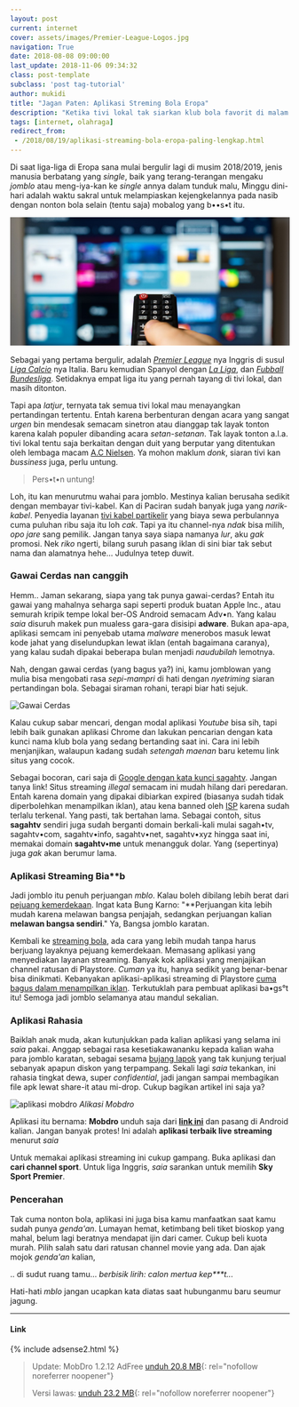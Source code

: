 ```yaml
---
layout: post
current: internet
cover: assets/images/Premier-League-Logos.jpg
navigation: True
date: 2018-08-08 09:00:00
last_update: 2018-11-06 09:34:32
class: post-template
subclass: 'post tag-tutorial'
author: mukidi
title: "Jagan Paten: Aplikasi Streming Bola Eropa"
description: "Ketika tivi lokal tak siarkan klub bola favorit di malam minggu"
tags: [internet, olahraga]
redirect_from:
 - /2018/08/19/aplikasi-streaming-bola-eropa-paling-lengkap.html
---
```

Di saat liga-liga di Eropa sana mulai bergulir lagi di musim 2018/2019, jenis manusia berbatang yang _single_, baik yang terang-terangan mengaku _jomblo_ atau meng-iya-kan ke _single_ annya dalam tunduk malu, Minggu dini-hari adalah waktu sakral untuk melampiaskan kejengkelannya pada nasib dengan nonton bola selain (tentu saja) mobalog yang b••s•t itu.

![Streaming Liga Champions](/assets/images/streaming.jpg)

Sebagai yang pertama bergulir, adalah [_Premier League_](//www.google.co.uk/search?q=Premier+League) nya Inggris di susul [_Liga Calcio_](//www.google.it/search?q=Liga+Calcio) nya Italia. Baru kemudian Spanyol dengan [_La Liga_](www.google.se/search?q=La+Liga), dan [_Fubball Bundesliga_](//www.google.de/search?q=Fubbal+Bundesliga). Setidaknya empat liga itu yang pernah tayang di tivi lokal, dan masih ditonton.

Tapi apa _latjur_, ternyata tak semua tivi lokal mau menayangkan pertandingan tertentu. Entah karena berbenturan dengan acara yang sangat _urgen_ bin mendesak semacam sinetron atau dianggap tak layak tonton karena kalah populer dibanding acara _setan-setanan_. Tak layak tonton a.l.a. tivi lokal tentu saja berkaitan dengan duit yang berputar yang ditentukan oleh lembaga macam [A.C Nielsen](https://www.google.co.id/amp/s/amp.kaskus.co.id/thread/5a02e8c81854f7e2518b4567/ac-nielsen-dan-rating-televisi-indonesia). Ya mohon maklum _donk_, siaran tivi kan _bussiness_ juga, perlu untung.

> Pers•t•n untung!

Loh, itu kan menurutmu wahai para jomblo. Mestinya kalian berusaha sedikit dengan membayar tivi-kabel. Kan di Paciran sudah banyak juga yang _narik-kabel_. Penyedia layanan [tivi kabel partikelir](https://www.google.co.id/amp/s/m.jpnn.com/amp/news/duh-layanan-tv-kabel-ilegal-marak-di-rusunawa-dan-apartemen) yang biaya sewa perbulannya cuma puluhan ribu saja itu loh _cak_. Tapi ya itu channel-nya _ndak_ bisa milih, _opo jare_ sang pemilik. Jangan tanya saya siapa namanya _lur_, aku _gak_ promosi. Nek _riko_ ngerti, bilang suruh pasang iklan di sini biar tak sebut nama dan alamatnya hehe... Judulnya tetep duwit.

### Gawai Cerdas nan canggih

Hemm.. Jaman sekarang, siapa yang tak punya gawai-cerdas? Entah itu gawai yang mahalnya seharga sapi seperti produk buatan Apple Inc., atau semurah kripik tempe lokal ber-OS Android semacam Adv•n. Yang kalau _saia_ disuruh makek pun mualess gara-gara disisipi **adware**. Bukan apa-apa, aplikasi semcam ini penyebab utama _malware_ menerobos masuk lewat kode jahat yang diselundupkan lewat iklan (entah bagaimana caranya), yang kalau sudah dipakai beberapa bulan menjadi _naudubilah_ lemotnya. 

<ins class="adsbygoogle"
     style="display:block"
     data-ad-client="ca-pub-8526606076277673"
     data-ad-slot="8771412334"
     data-ad-format="auto"
     data-full-width-responsive="true"></ins><script>
(adsbygoogle = window.adsbygoogle || []).push({});
</script>

Nah, dengan gawai cerdas (yang bagus ya?) ini, kamu jomblowan yang mulia bisa mengobati rasa _sepi-mampri_ di hati dengan _nyetriming_ siaran pertandingan bola. Sebagai siraman rohani, terapi biar hati sejuk.

![Gawai Cerdas](https://www.mobdro.sc/assets/images/ui.png)

Kalau cukup sabar mencari, dengan modal aplikasi _Youtube_ bisa sih, tapi lebih baik gunakan aplikasi Chrome dan lakukan pencarian dengan kata kunci nama klub bola yang sedang bertanding saat ini. Cara ini lebih menjanjikan, walaupun kadang sudah _setengah maenan_ baru ketemu link situs yang cocok.

Sebagai bocoran, cari saja di [Google dengan kata kunci sagahtv](https://www.google.co.id/search?q=sagahtv). Jangan tanya link! Situs streaming _illegal_ semacam ini mudah hilang dari peredaran. Entah karena domain yang dipakai dibiarkan expired (biasanya sudah tidak diperbolehkan menampilkan iklan), atau kena banned oleh [ISP](//id.wikipedia.org/ISP) karena sudah terlalu terkenal. Yang pasti, tak bertahan lama. Sebagai contoh, situs **sagahtv** sendiri juga sudah berganti domain berkali-kali mulai sagah•tv, sagahtv•com, sagahtv•info, sagahtv•net, sagahtv•xyz hingga saat ini, memakai domain **sagahtv•me** untuk menangguk dolar. Yang (sepertinya) juga _gak_ akan berumur lama.

### Aplikasi Streaming Bia**b

Jadi jomblo itu penuh perjuangan _mblo_. Kalau boleh dibilang lebih berat dari [pejuang kemerdekaan](https://www.paciran.com/Selamat-HUT-ke-73-Indonesia-Dirgahyu-RI-ku.html). Ingat kata Bung Karno: "**Perjuangan kita lebih mudah karena melawan bangsa penjajah, sedangkan perjuangan kalian **melawan bangsa sendiri**." Ya, Bangsa jomblo karatan.

Kembali ke [streaming bola](https://www.paciran.com/aplikasi-streaming-bola-eropa-paling-lengkap.html), ada cara yang lebih mudah tanpa harus berjuang layaknya pejuang kemerdekaan. Memasang aplikasi yang menyediakan layanan streaming. Banyak kok aplikasi yang menjajikan channel ratusan di Playstore. _Cuman_ ya itu, hanya sedikit yang benar-benar bisa dinikmati. Kebanyakan aplikasi-aplikasi streaming di Playstore [cuma bagus dalam menampilkan iklan](https://safelink.knoacc.org/#0eI1v). Terkutuklah para pembuat aplikasi ba•gs°t itu! Semoga jadi jomblo selamanya atau mandul sekalian.

### Aplikasi Rahasia

Baiklah anak muda, akan kutunjukkan pada kalian aplikasi yang selama ini _saia_ pakai. Anggap sebagai rasa kesetiakawananku kepada kalian waha para jomblo karatan, sebagai sesama [bujang lapok](https://www.youtube.com/watch?v=udGd8mx0jJM) yang tak kunjung terjual sebanyak apapun diskon yang terpampang. Sekali lagi _saia_ tekankan, ini rahasia tingkat dewa, super _confidential_, jadi jangan sampai membagikan file apk lewat share-it atau mi-drop. Cukup bagikan artikel ini saja ya?

![aplikasi mobdro](https://mobdroapks.com/wp-content/uploads/2018/01/Mobdro.jpg)
_Alikasi Mobdro_

Aplikasi itu bernama: **Mobdro** unduh saja dari [**link ini**](#link) dan pasang di Android kalian. Jangan banyak protes! Ini adalah **aplikasi terbaik live streaming** menurut _saia_

Untuk memakai aplikasi streaming ini cukup gampang. Buka aplikasi dan **cari channel sport**. Untuk liga Inggris, _saia_ sarankan untuk memilih **Sky Sport Premier**. 

### Pencerahan

Tak cuma nonton bola, aplikasi ini juga bisa kamu manfaatkan saat kamu sudah punya _genda'an_. Lumayan hemat, ketimbang beli tiket bioskop yang mahal, belum lagi beratnya mendapat ijin dari camer. Cukup beli kuota murah. Pilih salah satu dari ratusan channel movie yang ada. Dan ajak mojok _genda'an_ kalian, 

.. di sudut ruang tamu... _berbisik lirih: calon mertua kep***t..._

Hati-hati _mblo_ jangan ucapkan kata diatas saat hubunganmu baru seumur jagung.

--------
#### Link

{% include adsense2.html %}

> Update: MobDro 1.2.12 AdFree [unduh 20.8 MB](https://safelink.knoacc.org/#MBDR2112){: rel="nofollow noreferrer noopener"} 
> 
> Versi lawas: [unduh 23.2 MB](https://safelink.knoacc.org/#Qxey9){: rel="nofollow noreferrer noopener"}
